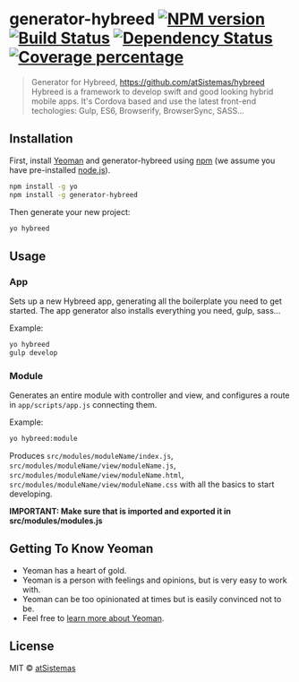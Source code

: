 # generator-hybreed [![NPM version][npm-image]][npm-url] [![Build Status][travis-image]][travis-url] [![Dependency Status][daviddm-image]][daviddm-url] [![Coverage percentage][coveralls-image]][coveralls-url]
> Generator for Hybreed, https://github.com/atSistemas/hybreed Hybreed is a framework to develop swift and good looking hybrid mobile apps. It&#39;s Cordova based and use the latest front-end techologies: Gulp, ES6, Browserify, BrowserSync, SASS...

## Installation

First, install [Yeoman](http://yeoman.io) and generator-hybreed using [npm](https://www.npmjs.com/) (we assume you have pre-installed [node.js](https://nodejs.org/)).

```bash
npm install -g yo
npm install -g generator-hybreed
```

Then generate your new project:

```bash
yo hybreed
```

## Usage
### App
Sets up a new Hybreed app, generating all the boilerplate you need to get started. The app generator also installs everything you need, gulp, sass...

Example:
```bash
yo hybreed
gulp develop
```

### Module
Generates an entire module with controller and view, and configures a route in `app/scripts/app.js` connecting them.

Example:
```bash
yo hybreed:module
```

Produces `src/modules/moduleName/index.js`, `src/modules/moduleName/view/moduleName.js`, `src/modules/moduleName/view/moduleName.html`, `src/modules/moduleName/view/moduleName.css` with all the basics to start developing.

**IMPORTANT: Make sure that is imported and exported it in src/modules/modules.js**

## Getting To Know Yeoman

 * Yeoman has a heart of gold.
 * Yeoman is a person with feelings and opinions, but is very easy to work with.
 * Yeoman can be too opinionated at times but is easily convinced not to be.
 * Feel free to [learn more about Yeoman](http://yeoman.io/).

## License

MIT © [atSistemas]()


[npm-image]: https://badge.fury.io/js/generator-hybreed.svg
[npm-url]: https://npmjs.org/package/generator-hybreed
[travis-image]: https://travis-ci.org/atSistemas/generator-hybreed.svg?branch=master
[travis-url]: https://travis-ci.org/atSistemas/generator-hybreed
[daviddm-image]: https://david-dm.org/atSistemas/generator-hybreed.svg?theme=shields.io
[daviddm-url]: https://david-dm.org/atSistemas/generator-hybreed
[coveralls-image]: https://coveralls.io/repos/atSistemas/generator-hybreed/badge.svg
[coveralls-url]: https://coveralls.io/r/atSistemas/generator-hybreed
